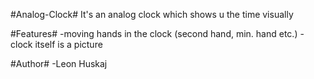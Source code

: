 #Analog-Clock#
It's an analog clock which shows u the time visually

#Features#
-moving hands in the clock (second hand, min. hand etc.)
-clock itself is a picture

#Author#
-Leon Huskaj
